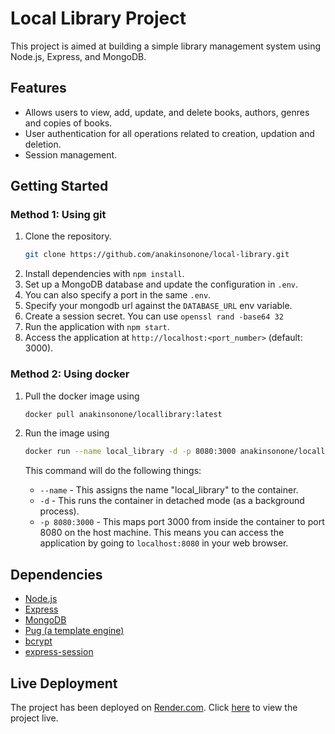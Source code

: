 # Local Library Project

This project is aimed at building a simple library management system using Node.js, Express, and MongoDB.

## Features

- Allows users to view, add, update, and delete books, authors, genres and copies of books.
- User authentication for all operations related to creation, updation and deletion.
- Session management.

## Getting Started

### Method 1: Using git

1. Clone the repository.
   ```bash
   git clone https://github.com/anakinsonone/local-library.git
   ```
2. Install dependencies with `npm install`.
3. Set up a MongoDB database and update the configuration in `.env`.
4. You can also specify a port in the same `.env`.
5. Specify your mongodb url against the `DATABASE_URL` env variable.
6. Create a session secret. You can use `openssl rand -base64 32`
7. Run the application with `npm start`.
8. Access the application at `http://localhost:<port_number>` (default: 3000).

### Method 2: Using docker

1. Pull the docker image using

   ```bash
   docker pull anakinsonone/locallibrary:latest
   ```

2. Run the image using

   ```bash
   docker run --name local_library -d -p 8080:3000 anakinsonone/locallibrary:latest
   ```

   This command will do the following things:

   - `--name` - This assigns the name "local_library" to the container.
   - `-d` - This runs the container in detached mode (as a background process).
   - `-p 8080:3000` - This maps port 3000 from inside the container to port 8080 on the host machine.
     This means you can access the application by going to `localhost:8080` in your web browser.

## Dependencies

- [Node.js](https://nodejs.org/en/learn/getting-started/introduction-to-nodejs)
- [Express](https://expressjs.com/en/starter/installing.html)
- [MongoDB](https://www.mongodb.com/)
- [Pug (a template engine)](https://pugjs.org/api/getting-started.html)
- [bcrypt](https://www.npmjs.com/package/bcrypt)
- [express-session](https://www.npmjs.com/package/express-session)

## Live Deployment

The project has been deployed on [Render.com](https://render.com/).
Click [here](https://mdn-local-libraryl.onrender.com) to view the project live.
